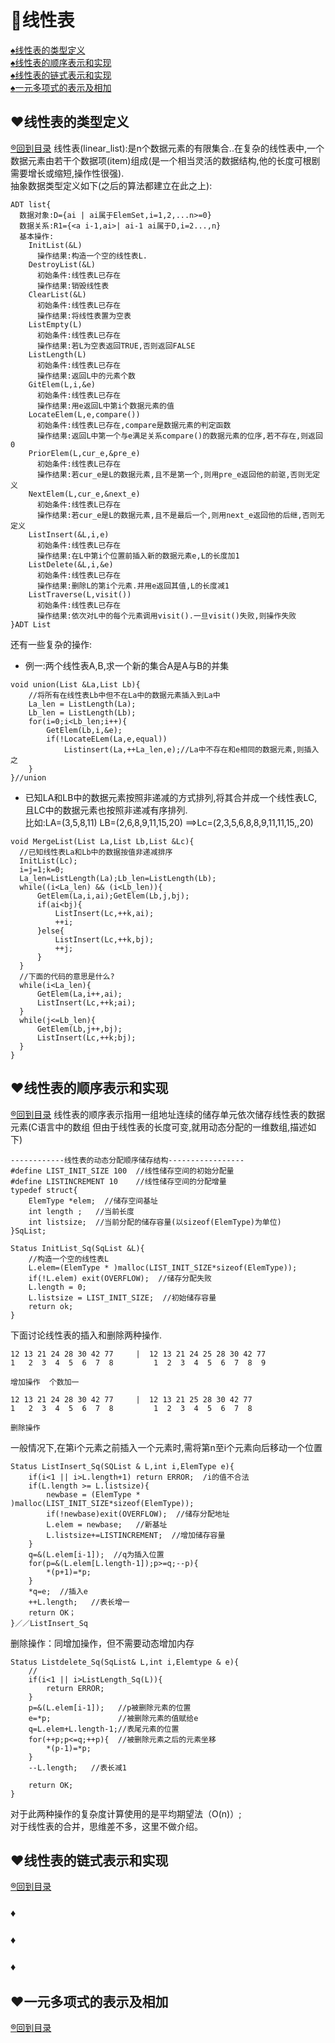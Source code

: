 <p id="title"></p>

# :dart:线性表

<a href="#p1">:spades:线性表的类型定义</a><br>
<a href="#p2">:spades:线性表的顺序表示和实现</a><br>
<a href="#p3">:spades:线性表的链式表示和实现</a><br>
<a href="#p4">:spades:一元多项式的表示及相加</a><br>

<p id="p1"></p>

## :hearts:线性表的类型定义
<a href="#title">:registered:回到目录</a>
线性表(linear_list):是n个数据元素的有限集合..在复杂的线性表中,一个数据元素由若干个数据项(item)组成(是一个相当灵活的数据结构,他的长度可根剧需要增长或缩短,操作性很强).<br>
抽象数据类型定义如下(之后的算法都建立在此之上):
```伪代码
ADT list{
  数据对象:D={ai | ai属于ElemSet,i=1,2,...n>=0}
  数据关系:R1={<a i-1,ai>| ai-1 ai属于D,i=2...,n}
  基本操作:
    InitList(&L)
      操作结果:构造一个空的线性表L.
    DestroyList(&L)
      初始条件:线性表L已存在
      操作结果:销毁线性表
    ClearList(&L)
      初始条件:线性表L已存在
      操作结果:将线性表置为空表
    ListEmpty(L)
      初始条件:线性表L已存在
      操作结果:若L为空表返回TRUE,否则返回FALSE
    ListLength(L)
      初始条件:线性表L已存在
      操作结果:返回L中的元素个数
    GitElem(L,i,&e)
      初始条件:线性表L已存在
      操作结果:用e返回L中第i个数据元素的值
    LocateElem(L,e,compare())
      初始条件:线性表L已存在,compare是数据元素的判定函数
      操作结果:返回L中第一个与e满足关系compare()的数据元素的位序,若不存在,则返回0
    PriorElem(L,cur_e,&pre_e)
      初始条件:线性表L已存在
      操作结果:若cur_e是L的数据元素,且不是第一个,则用pre_e返回他的前驱,否则无定义
    NextElem(L,cur_e,&next_e)
      初始条件:线性表L已存在
      操作结果:若cur_e是L的数据元素,且不是最后一个,则用next_e返回他的后继,否则无定义
    ListInsert(&L,i,e)
      初始条件:线性表L已存在
      操作结果:在L中第i个位置前插入新的数据元素e,L的长度加1
    ListDelete(&L,i,&e)
      初始条件:线性表L已存在
      操作结果:删除L的第i个元素.并用e返回其值,L的长度减1
    ListTraverse(L,visit())
      初始条件:线性表L已存在
      操作结果:依次对L中的每个元素调用visit().一旦visit()失败,则操作失败
}ADT List
```
还有一些复杂的操作:<br>
+ 例一:两个线性表A,B,求一个新的集合A是A与B的并集
```伪代码
void union(List &La,List Lb){
    //将所有在线性表Lb中但不在La中的数据元素插入到La中
    La_len = ListLength(La);
    Lb_len = ListLength(Lb);
    for(i=0;i<Lb_len;i++){
        GetElem(Lb,i,&e);
        if(!LocateELem(La,e,equal))
            Listinsert(La,++La_len,e);//La中不存在和e相同的数据元素,则插入之
    }
}//union

```
+ 已知LA和LB中的数据元素按照非递减的方式排列,将其合并成一个线性表LC,且LC中的数据元素也按照非递减有序排列.<br>
比如:LA=(3,5,8,11)  LB=(2,6,8,9,11,15,20)  ==>Lc=(2,3,5,6,8,8,9,11,11,15,,20)
```伪代码
void MergeList(List La,List Lb,List &Lc){
  //已知线性表La和Lb中的数据按值非递减排序
  InitList(Lc);
  i=j=1;k=0;
  La_len=ListLength(La);Lb_len=ListLength(Lb);
  while((i<La_len) && (i<Lb_len)){
      GetElem(La,i,ai);GetElem(Lb,j,bj);
      if(ai<bj){
          ListInsert(Lc,++k,ai);
          ++i;
      }else{
          ListInsert(Lc,++k,bj);
          ++j;
      }
  }
  //下面的代码的意思是什么?
  while(i<La_len){
      GetElem(La,i++,ai);
      ListInsert(Lc,++k;ai);
  }
  while(j<=Lb_len){
      GetElem(Lb,j++,bj);
      ListInsert(Lc,++k;bj);
  }
}
```
<p id="p2"></p>

## :hearts:线性表的顺序表示和实现
<a href="#title">:registered:回到目录</a>
线性表的顺序表示指用一组地址连续的储存单元依次储存线性表的数据元素(C语言中的数组  但由于线性表的长度可变,就用动态分配的一维数组,描述如下)
```伪代码
------------线性表的动态分配顺序储存结构-----------------
#define LIST_INIT_SIZE 100  //线性储存空间的初始分配量
#define LISTINCREMENT 10    //线性储存空间的分配增量
typedef struct{
    ElemType *elem;  //储存空间基址
    int length ;   //当前长度
    int listsize;  //当前分配的储存容量(以sizeof(ElemType)为单位)
}SqList;
```
```伪代码
Status InitList_Sq(SqList &L){
    //构造一个空的线性表L
    L.elem=(ElemType * )malloc(LIST_INIT_SIZE*sizeof(ElemType));
    if(!L.elem) exit(OVERFLOW);  //储存分配失败
    L.length = 0;
    L.listsize = LIST_INIT_SIZE;  //初始储存容量
    return ok;
}
```
下面讨论线性表的插入和删除两种操作.
```
12 13 21 24 28 30 42 77     |  12 13 21 24 25 28 30 42 77 
1   2  3  4  5  6  7  8         1  2  3  4  5  6  7  8  9

增加操作  个数加一

12 13 21 24 28 30 42 77     |  12 13 21 25 28 30 42 77 
1   2  3  4  5  6  7  8         1  2  3  4  5  6  7  8  

删除操作
```

一般情况下,在第i个元素之前插入一个元素时,需将第n至i个元素向后移动一个位置
```伪代码
Status ListInsert_Sq(SQList & L,int i,ElemType e){
    if(i<1 || i>L.length+1) return ERROR;  /i的值不合法
    if(L.length >= L.listsize){
        newbase = (ElemType * )malloc(LIST_INIT_SIZE*sizeof(ElemType));
        if(!newbase)exit(OVERFLOW);  //储存分配地址
        L.elem = newbase;   //新基址
        L.listsize+=LISTINCREMENT;  //增加储存容量
    }
    q=&(L.elem[i-1]);  //q为插入位置
    for(p=&(L.elem[L.length-1]);p>=q;--p){
        *(p+1)=*p;
    }
    *q=e;  //插入e
    ++L.length;   //表长增一
    return OK；
}／／ListInsert_Sq
```
删除操作：同增加操作，但不需要动态增加内存
```伪代码
Status Listdelete_Sq(SqList& L,int i,Elemtype & e){
    //
    if(i<1 || i>ListLength_Sq(L)){
        return ERROR;
    }
    p=&(L.elem[i-1]);   //p被删除元素的位置
    e=*p;               //被删除元素的值赋给e
    q=L.elem+L.length-1;//表尾元素的位置
    for(++p;p<=q;++p){  //被删除元素之后的元素坐移
        *(p-1)=*p;
    }
    --L.length;   //表长减1
    
    return OK;
}
```
对于此两种操作的复杂度计算使用的是平均期望法（O(n)）;<br>
对于线性表的合并，思维差不多，这里不做介绍。
<p id="p3"></p>

## :hearts:线性表的链式表示和实现
<a href="#title">:registered:回到目录</a>
### :diamonds:
### :diamonds:
### :diamonds:
<p id="p4"></p>

## :hearts:一元多项式的表示及相加
<a href="#title">:registered:回到目录</a>
